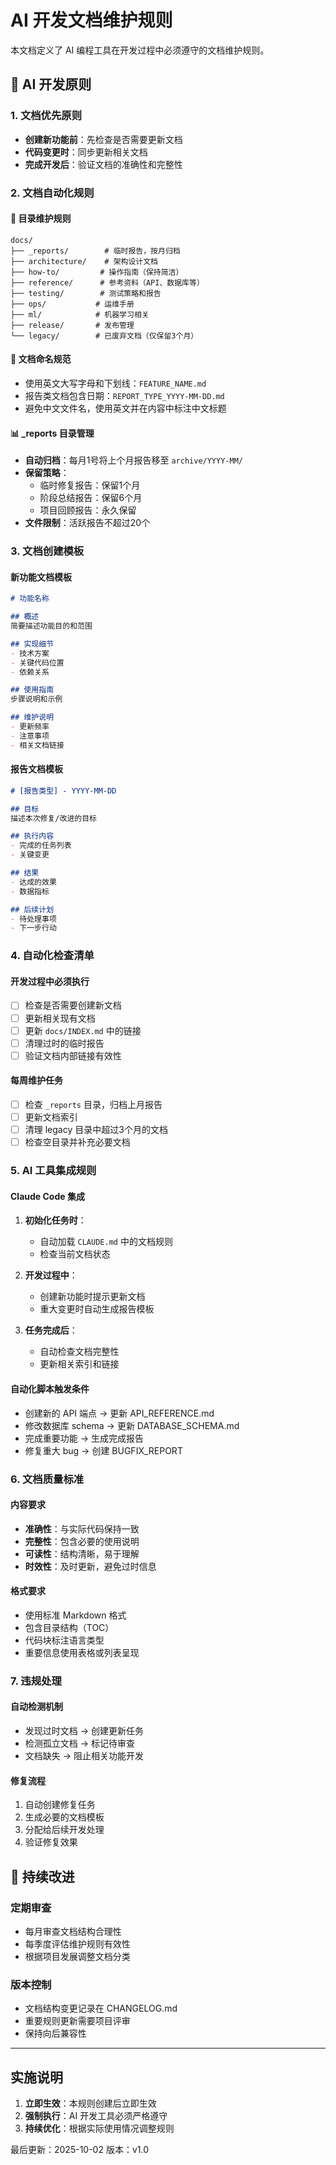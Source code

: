 # AI 开发文档维护规则

本文档定义了 AI 编程工具在开发过程中必须遵守的文档维护规则。

## 🤖 AI 开发原则

### 1. 文档优先原则

- **创建新功能前**：先检查是否需要更新文档
- **代码变更时**：同步更新相关文档
- **完成开发后**：验证文档的准确性和完整性

### 2. 文档自动化规则

#### 📁 目录维护规则

```
docs/
├── _reports/        # 临时报告，按月归档
├── architecture/    # 架构设计文档
├── how-to/         # 操作指南（保持简洁）
├── reference/      # 参考资料（API、数据库等）
├── testing/        # 测试策略和报告
├── ops/           # 运维手册
├── ml/            # 机器学习相关
├── release/       # 发布管理
└── legacy/        # 已废弃文档（仅保留3个月）
```

#### 📝 文档命名规范

- 使用英文大写字母和下划线：`FEATURE_NAME.md`
- 报告类文档包含日期：`REPORT_TYPE_YYYY-MM-DD.md`
- 避免中文文件名，使用英文并在内容中标注中文标题

#### 📊 _reports 目录管理

- **自动归档**：每月1号将上个月报告移至 `archive/YYYY-MM/`
- **保留策略**：
  - 临时修复报告：保留1个月
  - 阶段总结报告：保留6个月
  - 项目回顾报告：永久保留
- **文件限制**：活跃报告不超过20个

### 3. 文档创建模板

#### 新功能文档模板

```markdown
# 功能名称

## 概述
简要描述功能目的和范围

## 实现细节
- 技术方案
- 关键代码位置
- 依赖关系

## 使用指南
步骤说明和示例

## 维护说明
- 更新频率
- 注意事项
- 相关文档链接
```

#### 报告文档模板

```markdown
# [报告类型] - YYYY-MM-DD

## 目标
描述本次修复/改进的目标

## 执行内容
- 完成的任务列表
- 关键变更

## 结果
- 达成的效果
- 数据指标

## 后续计划
- 待处理事项
- 下一步行动
```

### 4. 自动化检查清单

#### 开发过程中必须执行

- [ ] 检查是否需要创建新文档
- [ ] 更新相关现有文档
- [ ] 更新 `docs/INDEX.md` 中的链接
- [ ] 清理过时的临时报告
- [ ] 验证文档内部链接有效性

#### 每周维护任务

- [ ] 检查 `_reports` 目录，归档上月报告
- [ ] 更新文档索引
- [ ] 清理 legacy 目录中超过3个月的文档
- [ ] 检查空目录并补充必要文档

### 5. AI 工具集成规则

#### Claude Code 集成

1. **初始化任务时**：
   - 自动加载 `CLAUDE.md` 中的文档规则
   - 检查当前文档状态

2. **开发过程中**：
   - 创建新功能时提示更新文档
   - 重大变更时自动生成报告模板

3. **任务完成后**：
   - 自动检查文档完整性
   - 更新相关索引和链接

#### 自动化脚本触发条件

- 创建新的 API 端点 → 更新 API_REFERENCE.md
- 修改数据库 schema → 更新 DATABASE_SCHEMA.md
- 完成重要功能 → 生成完成报告
- 修复重大 bug → 创建 BUGFIX_REPORT

### 6. 文档质量标准

#### 内容要求

- **准确性**：与实际代码保持一致
- **完整性**：包含必要的使用说明
- **可读性**：结构清晰，易于理解
- **时效性**：及时更新，避免过时信息

#### 格式要求

- 使用标准 Markdown 格式
- 包含目录结构（TOC）
- 代码块标注语言类型
- 重要信息使用表格或列表呈现

### 7. 违规处理

#### 自动检测机制

- 发现过时文档 → 创建更新任务
- 检测孤立文档 → 标记待审查
- 文档缺失 → 阻止相关功能开发

#### 修复流程

1. 自动创建修复任务
2. 生成必要的文档模板
3. 分配给后续开发处理
4. 验证修复效果

## 🔄 持续改进

### 定期审查

- 每月审查文档结构合理性
- 每季度评估维护规则有效性
- 根据项目发展调整文档分类

### 版本控制

- 文档结构变更记录在 CHANGELOG.md
- 重要规则更新需要项目评审
- 保持向后兼容性

---

## 实施说明

1. **立即生效**：本规则创建后立即生效
2. **强制执行**：AI 开发工具必须严格遵守
3. **持续优化**：根据实际使用情况调整规则

最后更新：2025-10-02
版本：v1.0

